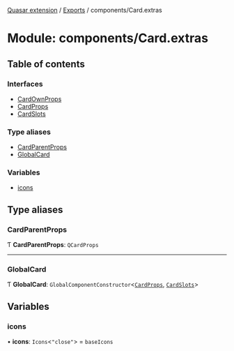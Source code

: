 [Quasar extension](../index.md) / [Exports](../modules.md) / components/Card.extras

# Module: components/Card.extras

## Table of contents

### Interfaces

- [CardOwnProps](../interfaces/components_Card_extras.CardOwnProps.md)
- [CardProps](../interfaces/components_Card_extras.CardProps.md)
- [CardSlots](../interfaces/components_Card_extras.CardSlots.md)

### Type aliases

- [CardParentProps](components_Card_extras.md#cardparentprops)
- [GlobalCard](components_Card_extras.md#globalcard)

### Variables

- [icons](components_Card_extras.md#icons)

## Type aliases

### CardParentProps

Ƭ **CardParentProps**: `QCardProps`

___

### GlobalCard

Ƭ **GlobalCard**: `GlobalComponentConstructor`<[`CardProps`](../interfaces/components_Card_extras.CardProps.md), [`CardSlots`](../interfaces/components_Card_extras.CardSlots.md)\>

## Variables

### icons

• **icons**: `Icons`<``"close"``\> = `baseIcons`
